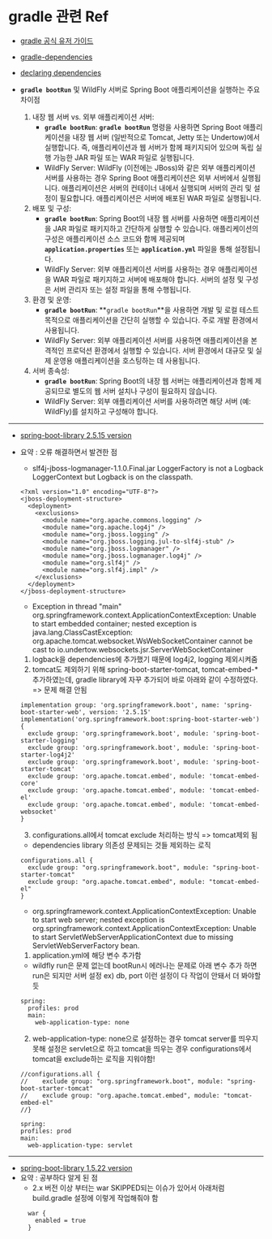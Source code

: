 # gradle 관련 Ref
- [gradle 공식 유저 가이드](https://docs.gradle.org/current/userguide/userguide.html)
- [gradle-dependencies](https://kwonnam.pe.kr/wiki/gradle/dependencies)
- [declaring dependencies](https://docs.gradle.org/current/userguide/declaring_dependencies.html)

- **`gradle bootRun`** 및 WildFly 서버로 Spring Boot 애플리케이션을 실행하는 주요 차이점
  1. 내장 웹 서버 vs. 외부 애플리케이션 서버:
      - **`gradle bootRun`**: **`gradle bootRun`** 명령을 사용하면 Spring Boot 애플리케이션을 내장 웹 서버 (일반적으로 Tomcat, Jetty 또는 Undertow)에서 실행합니다. 즉, 애플리케이션과 웹 서버가 함께 패키지되어 있으며 독립 실행 가능한 JAR 파일 또는 WAR 파일로 실행됩니다.
      - WildFly Server: WildFly (이전에는 JBoss)와 같은 외부 애플리케이션 서버를 사용하는 경우 Spring Boot 애플리케이션은 외부 서버에서 실행됩니다. 애플리케이션은 서버의 컨테이너 내에서 실행되며 서버의 관리 및 설정이 필요합니다. 애플리케이션은 서버에 배포된 WAR 파일로 실행됩니다.
  2. 배포 및 구성:
      - **`gradle bootRun`**: Spring Boot의 내장 웹 서버를 사용하면 애플리케이션을 JAR 파일로 패키지하고 간단하게 실행할 수 있습니다. 애플리케이션의 구성은 애플리케이션 소스 코드와 함께 제공되며 **`application.properties`** 또는 **`application.yml`** 파일을 통해 설정됩니다.
      - WildFly Server: 외부 애플리케이션 서버를 사용하는 경우 애플리케이션을 WAR 파일로 패키지하고 서버에 배포해야 합니다. 서버의 설정 및 구성은 서버 관리자 또는 설정 파일을 통해 수행됩니다.
  3. 환경 및 운영:
      - **`gradle bootRun`**: **`gradle bootRun`**을 사용하면 개발 및 로컬 테스트 목적으로 애플리케이션을 간단히 실행할 수 있습니다. 주로 개발 환경에서 사용됩니다.
      - WildFly Server: 외부 애플리케이션 서버를 사용하면 애플리케이션을 본격적인 프로덕션 환경에서 실행할 수 있습니다. 서버 환경에서 대규모 및 실제 운영용 애플리케이션을 호스팅하는 데 사용됩니다.
  4. 서버 종속성:
      - **`gradle bootRun`**: Spring Boot의 내장 웹 서버는 애플리케이션과 함께 제공되므로 별도의 웹 서버 설치나 구성이 필요하지 않습니다.
      - WildFly Server: 외부 애플리케이션 서버를 사용하려면 해당 서버 (예: WildFly)를 설치하고 구성해야 합니다.

---
- [spring-boot-library 2.5.15 version](https://mvnrepository.com/artifact/org.springframework.boot/spring-boot/2.5.15)
- 요약 : 오류 해결하면서 발견한 점
  - slf4j-jboss-logmanager-1.1.0.Final.jar LoggerFactory is not a Logback LoggerContext but Logback is on the classpath.   
  ```
  <?xml version="1.0" encoding="UTF-8"?>
  <jboss-deployment-structure>
    <deployment>
      <exclusions>
        <module name="org.apache.commons.logging" />
        <module name="org.apache.log4j" />
        <module name="org.jboss.logging" />
        <module name="org.jboss.logging.jul-to-slf4j-stub" />
        <module name="org.jboss.logmanager" />
        <module name="org.jboss.logmanager.log4j" />
        <module name="org.slf4j" />
        <module name="org.slf4j.impl" />
      </exclusions>
    </deployment>
  </jboss-deployment-structure>
  ```
  - Exception in thread "main" org.springframework.context.ApplicationContextException: Unable to start embedded container; nested exception is java.lang.ClassCastException: org.apache.tomcat.websocket.WsWebSocketContainer cannot be cast to io.undertow.websockets.jsr.ServerWebSocketContainer


  1. logback을 dependencies에 추가했기 때문에 log4j2, logging 제외시켜줌
  2. tomcat도 제외하기 위해 spring-boot-starter-tomcat, tomcat-embed-* 추가하였는데, gradle library에 자꾸 추가되어 바로 아래와 같이 수정하였다. => 문제 해결 안됨
  ```
  implementation group: 'org.springframework.boot', name: 'spring-boot-starter-web', version: '2.5.15'
  implementation('org.springframework.boot:spring-boot-starter-web') {
    exclude group: 'org.springframework.boot', module: 'spring-boot-starter-logging'
    exclude group: 'org.springframework.boot', module: 'spring-boot-starter-log4j2'
    exclude group: 'org.springframework.boot', module: 'spring-boot-starter-tomcat'
    exclude group: 'org.apache.tomcat.embed', module: 'tomcat-embed-core'
    exclude group: 'org.apache.tomcat.embed', module: 'tomcat-embed-el'
    exclude group: 'org.apache.tomcat.embed', module: 'tomcat-embed-websocket'
  }
  ```
  3. configurations.all에서 tomcat exclude 처리하는 방식 => tomcat제외 됨
    - dependencies library 의존성 문제되는 것들 제외하는 로직
  ```
  configurations.all {
    exclude group: "org.springframework.boot", module: "spring-boot-starter-tomcat"
    exclude group: "org.apache.tomcat.embed", module: "tomcat-embed-el"
  }
  ```
  - org.springframework.context.ApplicationContextException: Unable to start web server; nested exception is org.springframework.context.ApplicationContextException: Unable to start ServletWebServerApplicationContext due to missing ServletWebServerFactory bean.
  1. application.yml에 해당 변수 추가함
    - wildfly run은 문제 없는데 bootRun시 에러나는 문제로 아래 변수 추가 하면 run은 되지만 서버 설정 ex) db, port 이런 설정이 다 작업이 안돼서 더 봐야할 듯
  ```
  spring:
    profiles: prod
    main:
      web-application-type: none
  ```
  2. web-application-type: none으로 설정하는 경우 tomcat server를 띄우지못해 설정은 servlet으로 하고 tomcat을 띄우는 경우 configurations에서 tomcat을 exclude하는 로직을 지워야함!
  ```
  //configurations.all {
  //	exclude group: "org.springframework.boot", module: "spring-boot-starter-tomcat"
  //	exclude group: "org.apache.tomcat.embed", module: "tomcat-embed-el"
  //}

  spring:
  profiles: prod
  main:
    web-application-type: servlet
  ```
---
- [spring-boot-library 1.5.22 version](https://mvnrepository.com/artifact/org.springframework.boot/spring-boot/1.5.22.RELEASE)
- 요약 : 공부하다 알게 된 점
  - 2.x 버전 이상 부터는 war SKIPPED되는 이슈가 있어서 아래처럼 build.gradle 설정에 이렇게 작업해줘야 함
  ```
    war {
      enabled = true
    }
  ```
